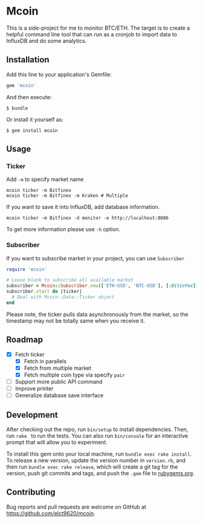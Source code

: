 # Mcoin

This is a side-project for me to monitor BTC/ETH. The target is to create a helpful command line tool that can run as a cronjob to import data to InfluxDB and do some analytics.

## Installation

Add this line to your application's Gemfile:

```ruby
gem 'mcoin'
```

And then execute:

    $ bundle

Or install it yourself as:

    $ gem install mcoin

## Usage

### Ticker

Add `-m` to specify market name

```
mcoin ticker -m Bitfinex
mcoin ticker -m Bitfinex -m Kraken # Multiple
```

If you want to save it into InfluxDB, add database information.

```
mcoin ticker -m Bitfinex -d monitor -e http://localhost:8086
```

To get more information please use `-h` option.

### Subscriber

If you want to subscribe market in your project, you can use `Subscriber`

```ruby
require 'mcoin'

# Leave blank to subscribe all available market
subscriber = Mcoin::Subscriber.new(['ETH-USD', 'BTC-USD'], [:Bitinfex])
subscriber.start do |ticker|
  # Deal with Mcoin::Data::Ticker object
end
```

Please note, the ticker pulls data asynchronously from the market, so the timestamp may not be totally same when you receive it.

## Roadmap

* [x] Fetch ticker
  * [x] Fetch in parallels
  * [x] Fetch from multiple market
  * [x] Fetch multiple coin type via specify `pair`
* [ ] Support more public API command
* [ ] Improve printer
* [ ] Generalize database save interface

## Development

After checking out the repo, run `bin/setup` to install dependencies. Then, run `rake ` to run the tests. You can also run `bin/console` for an interactive prompt that will allow you to experiment.

To install this gem onto your local machine, run `bundle exec rake install`. To release a new version, update the version number in `version.rb`, and then run `bundle exec rake release`, which will create a git tag for the version, push git commits and tags, and push the `.gem` file to [rubygems.org](https://rubygems.org).

## Contributing

Bug reports and pull requests are welcome on GitHub at https://github.com/elct9620/mcoin.
